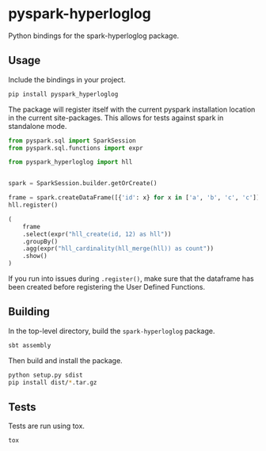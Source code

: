 # pyspark-hyperloglog

Python bindings for the spark-hyperloglog package.

## Usage

Include the bindings in your project.

```bash
pip install pyspark_hyperloglog
```

The package will register itself with the current pyspark installation
location in the current site-packages. This allows for tests against spark in standalone mode.

```python
from pyspark.sql import SparkSession
from pyspark.sql.functions import expr

from pyspark_hyperloglog import hll


spark = SparkSession.builder.getOrCreate()

frame = spark.createDataFrame([{'id': x} for x in ['a', 'b', 'c', 'c']])
hll.register()

(
    frame
    .select(expr("hll_create(id, 12) as hll"))
    .groupBy()
    .agg(expr("hll_cardinality(hll_merge(hll)) as count"))
    .show()
)

```

If you run into issues during `.register()`, make sure that the dataframe has been created before registering the
User Defined Functions.

## Building

In the top-level directory, build the `spark-hyperloglog` package.
 
 ```bash
sbt assembly
```

Then build and install the package.

```bash
python setup.py sdist
pip install dist/*.tar.gz
```

## Tests

Tests are run using tox.

```bash
tox
```
